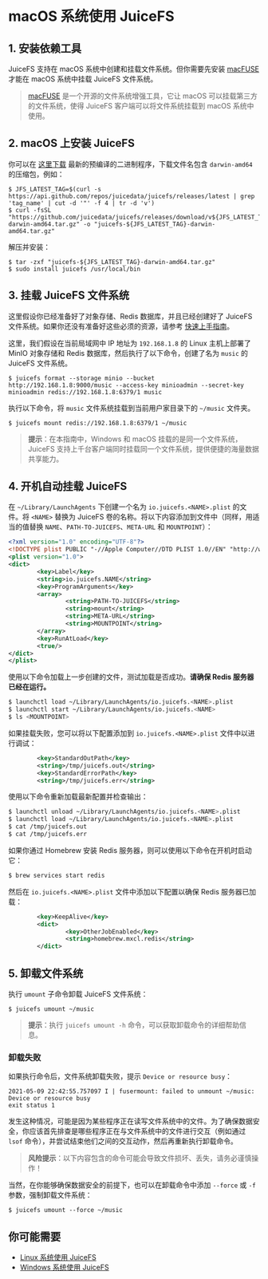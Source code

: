 # macOS 系统使用 JuiceFS

## 1. 安装依赖工具

JuiceFS 支持在 macOS 系统中创建和挂载文件系统。但你需要先安装 [macFUSE](https://osxfuse.github.io/) 才能在 macOS 系统中挂载 JuiceFS 文件系统。

> [macFUSE](https://github.com/osxfuse/osxfuse) 是一个开源的文件系统增强工具，它让 macOS 可以挂载第三方的文件系统，使得 JuiceFS 客户端可以将文件系统挂载到 macOS 系统中使用。

## 2. macOS 上安装 JuiceFS

你可以在 [这里下载](https://github.com/juicedata/juicefs/releases/latest) 最新的预编译的二进制程序，下载文件名包含 `darwin-amd64` 的压缩包，例如：

```shell
$ JFS_LATEST_TAG=$(curl -s https://api.github.com/repos/juicedata/juicefs/releases/latest | grep 'tag_name' | cut -d '"' -f 4 | tr -d 'v')
$ curl -fsSL "https://github.com/juicedata/juicefs/releases/download/v${JFS_LATEST_TAG}/juicefs-${JFS_LATEST_TAG}-darwin-amd64.tar.gz" -o "juicefs-${JFS_LATEST_TAG}-darwin-amd64.tar.gz"
```

解压并安装：

```shell
$ tar -zxf "juicefs-${JFS_LATEST_TAG}-darwin-amd64.tar.gz"
$ sudo install juicefs /usr/local/bin
```

## 3. 挂载 JuiceFS 文件系统

这里假设你已经准备好了对象存储、Redis 数据库，并且已经创建好了 JuiceFS 文件系统。如果你还没有准备好这些必须的资源，请参考 [快速上手指南](quick_start_guide.md)。

这里，我们假设在当前局域网中 IP 地址为 `192.168.1.8` 的 Linux 主机上部署了 MinIO 对象存储和 Redis 数据库，然后执行了以下命令，创建了名为 `music` 的 JuiceFS 文件系统。

```shell
$ juicefs format --storage minio --bucket http://192.168.1.8:9000/music --access-key minioadmin --secret-key minioadmin redis://192.168.1.8:6379/1 music
```

执行以下命令，将 `music` 文件系统挂载到当前用户家目录下的 `~/music` 文件夹。

```shell
$ juicefs mount redis://192.168.1.8:6379/1 ~/music
```

> **提示**：在本指南中，Windows 和 macOS 挂载的是同一个文件系统，JuiceFS 支持上千台客户端同时挂载同一个文件系统，提供便捷的海量数据共享能力。

## 4. 开机自动挂载 JuiceFS

在 `~/Library/LaunchAgents` 下创建一个名为 `io.juicefs.<NAME>.plist` 的文件。将 `<NAME>` 替换为 JuiceFS 卷的名称。将以下内容添加到文件中（同样，用适当的值替换 `NAME`、`PATH-TO-JUICEFS`、`META-URL` 和 `MOUNTPOINT`）：

```xml
<?xml version="1.0" encoding="UTF-8"?>
<!DOCTYPE plist PUBLIC "-//Apple Computer//DTD PLIST 1.0//EN" "http://www.apple.com/DTDs/PropertyList-1.0.dtd">
<plist version="1.0">
<dict>
        <key>Label</key>
        <string>io.juicefs.NAME</string>
        <key>ProgramArguments</key>
        <array>
                <string>PATH-TO-JUICEFS</string>
                <string>mount</string>
                <string>META-URL</string>
                <string>MOUNTPOINT</string>
        </array>
        <key>RunAtLoad</key>
        <true/>
</dict>
</plist>
```

使用以下命令加载上一步创建的文件，测试加载是否成功。**请确保 Redis 服务器已经在运行。**

```bash
$ launchctl load ~/Library/LaunchAgents/io.juicefs.<NAME>.plist
$ launchctl start ~/Library/LaunchAgents/io.juicefs.<NAME>
$ ls <MOUNTPOINT>
```

如果挂载失败，您可以将以下配置添加到 `io.juicefs.<NAME>.plist` 文件中以进行调试：

```xml
        <key>StandardOutPath</key>
        <string>/tmp/juicefs.out</string>
        <key>StandardErrorPath</key>
        <string>/tmp/juicefs.err</string>
```

使用以下命令重新加载最新配置并检查输出：

```bash
$ launchctl unload ~/Library/LaunchAgents/io.juicefs.<NAME>.plist
$ launchctl load ~/Library/LaunchAgents/io.juicefs.<NAME>.plist
$ cat /tmp/juicefs.out
$ cat /tmp/juicefs.err
```

如果你通过 Homebrew 安装 Redis 服务器，则可以使用以下命令在开机时启动它：

```bash
$ brew services start redis
```

然后在 `io.juicefs.<NAME>.plist` 文件中添加以下配置以确保 Redis 服务器已加载：

```xml
        <key>KeepAlive</key>
        <dict>
                <key>OtherJobEnabled</key>
                <string>homebrew.mxcl.redis</string>
        </dict>
```

## 5. 卸载文件系统

执行 `umount` 子命令卸载 JuiceFS 文件系统：

```shell
$ juicefs umount ~/music
```

> **提示**：执行 `juicefs umount -h` 命令，可以获取卸载命令的详细帮助信息。

### 卸载失败

如果执行命令后，文件系统卸载失败，提示 `Device or resource busy`：

```shell
2021-05-09 22:42:55.757097 I | fusermount: failed to unmount ~/music: Device or resource busy
exit status 1
```

发生这种情况，可能是因为某些程序正在读写文件系统中的文件。为了确保数据安全，你应该首先排查是哪些程序正在与文件系统中的文件进行交互（例如通过 `lsof` 命令），并尝试结束他们之间的交互动作，然后再重新执行卸载命令。

> **风险提示**：以下内容包含的命令可能会导致文件损坏、丢失，请务必谨慎操作！

当然，在你能够确保数据安全的前提下，也可以在卸载命令中添加 `--force` 或 `-f` 参数，强制卸载文件系统：

```shell
$ juicefs umount --force ~/music
```

## 你可能需要

- [Linux 系统使用 JuiceFS](juicefs_on_linux.md)
- [Windows 系统使用 JuiceFS](juicefs_on_windows.md)

